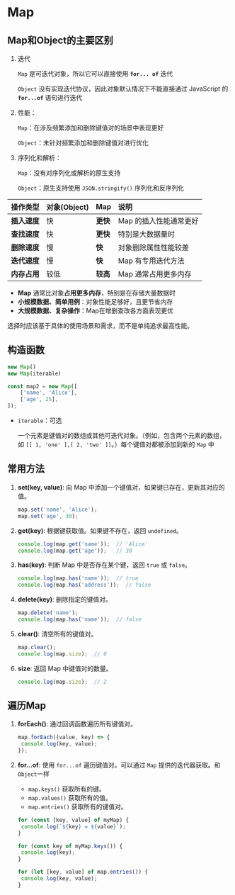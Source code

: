 # Map



## Map和Object的主要区别

1. 迭代

   `Map` 是可迭代对象，所以它可以直接使用 **`for... of`** 迭代

   `Object` 没有实现迭代协议，因此对象默认情况下不能直接通过 JavaScript 的 **`for...of`** 语句进行迭代

2. 性能：

   `Map`：在涉及频繁添加和删除键值对的场景中表现更好

   `Object`：未针对频繁添加和删除键值对进行优化

3. 序列化和解析：

   `Map`：没有对序列化或解析的原生支持

   `Object`：原生支持使用 `JSON.stringify()` 序列化和反序列化

| 操作类型     | 对象(Object) | Map      | 说明                   |
| :----------- | :----------- | :------- | :--------------------- |
| **插入速度** | 快           | **更快** | Map 的插入性能通常更好 |
| **查找速度** | 快           | **更快** | 特别是大数据量时       |
| **删除速度** | 慢           | **快**   | 对象删除属性性能较差   |
| **迭代速度** | 慢           | **快**   | Map 有专用迭代方法     |
| **内存占用** | 较低         | **较高** | Map 通常占用更多内存   |

- **Map** 通常比对象**占用更多内存**，特别是在存储大量数据时
- **小规模数据、简单用例**：对象性能足够好，且更节省内存
- **大规模数据、复杂操作**：Map在增删查改各方面表现更优

选择时应该基于具体的使用场景和需求，而不是单纯追求最高性能。



## 构造函数

```javascript
new Map()
new Map(iterable)

const map2 = new Map([
    ['name', 'Alice'],
    ['age', 25],
]);
```

- `iterable`：可选

  一个元素是键值对的数组或其他可迭代对象。（例如，包含两个元素的数组，如 `[[ 1, 'one' ],[ 2, 'two' ]]`。）每个键值对都被添加到新的 `Map` 中



## 常用方法

1. **set(key, value)**: 向 Map 中添加一个键值对，如果键已存在，更新其对应的值。

   ```javascript
   map.set('name', 'Alice');
   map.set('age', 30);
   ```

2. **get(key)**: 根据键获取值。如果键不存在，返回 `undefined`。

   ```javascript
   console.log(map.get('name'));  // 'Alice'
   console.log(map.get('age'));   // 30
   ```

3. **has(key)**: 判断 Map 中是否存在某个键，返回 `true` 或 `false`。

   ```javascript
   console.log(map.has('name'));  // true
   console.log(map.has('address'));  // false
   ```

4. **delete(key)**: 删除指定的键值对。

   ```javascript
   map.delete('name');
   console.log(map.has('name'));  // false
   ```

5. **clear()**: 清空所有的键值对。

   ```javascript
   map.clear();
   console.log(map.size);  // 0
   ```

6. **size**: 返回 Map 中键值对的数量。

   ```javascript
   console.log(map.size);  // 2
   ```



## 遍历Map

1. **forEach()**: 通过回调函数遍历所有键值对。

   ```javascript
   map.forEach((value, key) => {
   	console.log(key, value);
   });
   ```

2. **for...of**: 使用 `for...of` 遍历键值对。可以通过 `Map` 提供的迭代器获取。和`Object`一样

   - `map.keys()` 获取所有的键。
   - `map.values()` 获取所有的值。
   - `map.entries()` 获取所有的键值对。

   ```javascript
   for (const [key, value] of myMap) {
   	console.log(`${key} = ${value}`);
   }
   
   for (const key of myMap.keys()) {
   	console.log(key);
   }
   
   for (let [key, value] of map.entries()) {
   	console.log(key, value);
   }
   ```